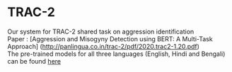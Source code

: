 # TRAC-2
Our system for TRAC-2 shared task on aggression identification <br>
Paper : [Aggression and Misogyny Detection using BERT: A Multi-Task Approach]
(http://panlingua.co.in/trac-2/pdf/2020.trac2-1.20.pdf) <br>
The pre-trained models for all three languages (English, Hindi and Bengali) can be found [here](https://drive.google.com/file/d/1tcVhT1525pltaiTOZStwuCvNPb3X8194/view?usp=sharing)
